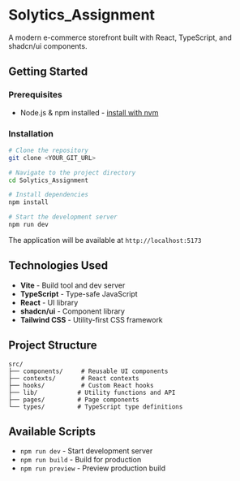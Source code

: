 # Solytics_Assignment

A modern e-commerce storefront built with React, TypeScript, and shadcn/ui components.

## Getting Started

### Prerequisites

- Node.js & npm installed - [install with nvm](https://github.com/nvm-sh/nvm#installing-and-updating)

### Installation

```sh
# Clone the repository
git clone <YOUR_GIT_URL>

# Navigate to the project directory
cd Solytics_Assignment

# Install dependencies
npm install

# Start the development server
npm run dev
```

The application will be available at `http://localhost:5173`

## Technologies Used

- **Vite** - Build tool and dev server
- **TypeScript** - Type-safe JavaScript
- **React** - UI library
- **shadcn/ui** - Component library
- **Tailwind CSS** - Utility-first CSS framework

## Project Structure

```
src/
├── components/     # Reusable UI components
├── contexts/       # React contexts
├── hooks/          # Custom React hooks
├── lib/           # Utility functions and API
├── pages/         # Page components
└── types/         # TypeScript type definitions
```

## Available Scripts

- `npm run dev` - Start development server
- `npm run build` - Build for production
- `npm run preview` - Preview production build
